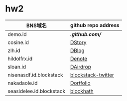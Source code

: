 # hw2

| BNS域名 | github repo address|
|---|---|
| demo.id | ***.github.com/*** |
| cosine.id | [DStory](https://github.com/caosbad/DStory) |
| zlh.id | [DBlog](https://github.com/zhanglianghui/DBlog) |
| hildolfrx.id | [Denote](https://github.com/Satoshi-Kusumoto/denote) |
| sloan.id | [DAirdrop](https://github.com/sloan8633/blockstack-sloan-hw2) |
| nisenasdf.id.blockstack | [blockstack-twitter](https://github.com/imnisen/blockstack-twitter) |
| nakadaole.id | [Dortfolio](https://github.com/NakaDaoLe/Dortfolio) |
| seasidelee.id.blockstack | [blockhath](https://github.com/SeasideLee/BlockHath) |
